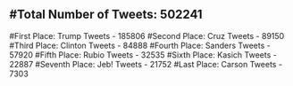 #Total Number of Tweets: 502241 
---
#First Place: Trump Tweets - 185806
#Second Place: Cruz Tweets - 89150
#Third Place: Clinton Tweets - 84888
#Fourth Place: Sanders Tweets - 57920
#Fifth Place: Rubio Tweets - 32535
#Sixth Place: Kasich Tweets - 22887
#Seventh Place: Jeb! Tweets - 21752
#Last Place: Carson Tweets - 7303

